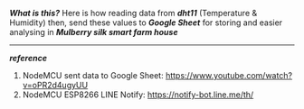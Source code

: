 ***What is this?***
Here is how reading data from ***dht11*** (Temperature & Humidity) then, send these values to ***Google Sheet*** for storing and easier analysing in ***Mulberry silk smart farm house***


<hr>

***reference***
1. NodeMCU sent data to Google Sheet: https://www.youtube.com/watch?v=oPR2d4ugyUU
2. NodeMCU ESP8266 LINE Notify: https://notify-bot.line.me/th/

